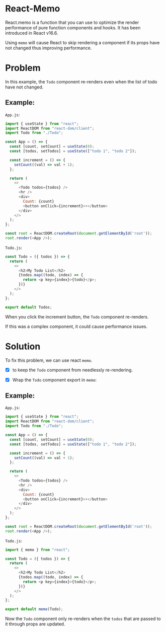 # React-Memo
React.memo is a function that you can use to optimize the render performance of pure function components and hooks. It has been introduced in React v16.6.

Using `memo` will cause React to skip rendering a component if its props have not changed thus improving performance.

# Problem
In this example, the `Todo` component re-renders even when the list of todo have not changed.

## Example:

`App.js`:

```js
import { useState } from "react";
import ReactDOM from "react-dom/client";
import Todo from "./Todo";

const App = () => {
  const [count, setCount] = useState(0);
  const [todos, setTodos] = useState(["todo 1", "todo 2"]);

  const increment = () => {
    setCount((val) => val + 1);
  };

  return (
    <>
      <Todo todos={todos} />
      <hr />
      <div>
        Count: {count}
        <button onClick={increment}>+</button>
      </div>
    </>
  );
};

const root = ReactDOM.createRoot(document.getElementById('root'));
root.render(<App />);
```

`Todo.js`:

```js
const Todo = ({ todos }) => {
  return (
    <>
      <h2>My Todo List</h2>
      {todos.map((todo, index) => {
        return <p key={index}>{todo}</p>;
      })}
    </>
  );
};

export default Todos;
```

When you click the increment button, the `Todo` component re-renders.

If this was a complex component, it could cause performance issues.

# Solution

To fix this problem, we can use react `memo`.

- [x] to keep the `Todo` component from needlessly re-rendering.

- [x] Wrap the `Todo` component export in `memo`:


## Example:

`App.js`:

```js
import { useState } from "react";
import ReactDOM from "react-dom/client";
import Todo from "./Todo";

const App = () => {
  const [count, setCount] = useState(0);
  const [todos, setTodos] = useState(["todo 1", "todo 2"]);

  const increment = () => {
    setCount((val) => val + 1);
  };

  return (
    <>
      <Todo todos={todos} />
      <hr />
      <div>
        Count: {count}
        <button onClick={increment}>+</button>
      </div>
    </>
  );
};

const root = ReactDOM.createRoot(document.getElementById('root'));
root.render(<App />);
```
`Todo.js`:

```js
import { memo } from "react";

const Todo = ({ todos }) => {
  return (
    <>
      <h2>My Todo List</h2>
      {todos.map((todo, index) => {
        return <p key={index}>{todo}</p>;
      })}
    </>
  );
};

export default memo(Todo);
```

Now the `Todo` component only re-renders when the `todos` that are passed to it through props are updated.



